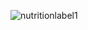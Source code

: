 ![nutritionlabel1](https://github.com/user-attachments/assets/a27ad40f-609e-4dc9-a4b2-6df21b7e68cd)
